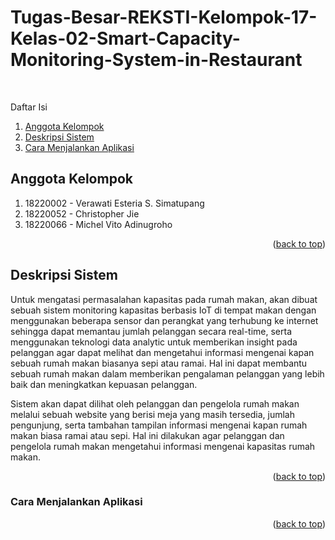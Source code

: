 # Tugas-Besar-REKSTI-Kelompok-17-Kelas-02-Smart-Capacity-Monitoring-System-in-Restaurant
<br />

<a name="readme-top"></a>
<!-- TABLE OF CONTENTS -->
Daftar Isi
  <ol>
    <li><a href="#anggota-kelompok">Anggota Kelompok</a></li>
    <li><a href="#deskripsi-sistem">Deskripsi Sistem</a></li>
    <li><a href="#cara-menjalankan-aplikasi">Cara Menjalankan Aplikasi</a></li>
  </ol>

<!-- Anggota Kelompok -->
## Anggota Kelompok
1. 18220002 - Verawati Esteria S. Simatupang
2. 18220052 - Christopher Jie
3. 18220066 - Michel Vito Adinugroho

<p align="right">(<a href="#readme-top">back to top</a>)</p>

<!-- Deskripsi Sistem -->
## Deskripsi Sistem
Untuk mengatasi permasalahan kapasitas pada rumah makan, akan dibuat sebuah sistem monitoring kapasitas berbasis IoT di tempat makan dengan menggunakan beberapa sensor dan perangkat yang terhubung ke internet sehingga dapat memantau jumlah pelanggan secara real-time, serta menggunakan teknologi data analytic untuk memberikan insight pada pelanggan agar dapat melihat dan mengetahui informasi mengenai kapan sebuah rumah makan biasanya sepi atau ramai. Hal ini dapat membantu sebuah rumah makan dalam memberikan pengalaman pelanggan yang lebih baik dan meningkatkan kepuasan pelanggan. 

Sistem akan dapat dilihat oleh pelanggan dan pengelola rumah makan melalui sebuah website yang berisi meja yang masih tersedia, jumlah pengunjung, serta tambahan tampilan informasi mengenai kapan rumah makan biasa ramai atau sepi. Hal ini dilakukan agar pelanggan dan pengelola rumah makan mengetahui informasi mengenai kapasitas rumah makan. 

<p align="right">(<a href="#readme-top">back to top</a>)</p>

<!-- Cara Menjalankan Aplikasi -->
### Cara Menjalankan Aplikasi

<p align="right">(<a href="#readme-top">back to top</a>)</p>


